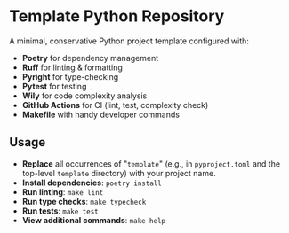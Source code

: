 # Template Python Repository

A minimal, conservative Python project template configured with:
- **Poetry** for dependency management
- **Ruff** for linting & formatting
- **Pyright** for type-checking
- **Pytest** for testing
- **Wily** for code complexity analysis
- **GitHub Actions** for CI (lint, test, complexity check)
- **Makefile** with handy developer commands

## Usage

- **Replace** all occurrences of "`template`" (e.g., in `pyproject.toml` and the top-level `template` directory) with your project name.
- **Install dependencies**: `poetry install`
- **Run linting**: `make lint`
- **Run type checks**: `make typecheck`
- **Run tests**: `make test`
- **View additional commands**: `make help`
